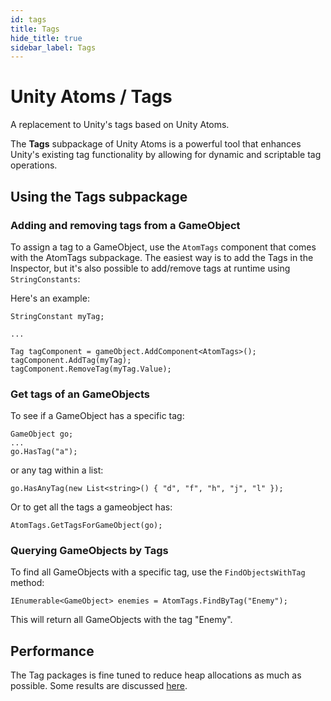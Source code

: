 ```yaml
---
id: tags
title: Tags
hide_title: true
sidebar_label: Tags
---
```


# Unity Atoms / Tags

A replacement to Unity's tags based on Unity Atoms.

The **Tags** subpackage of Unity Atoms is a powerful tool that enhances Unity's existing tag functionality by allowing for dynamic and scriptable tag operations.

## Using the Tags subpackage

### Adding and removing tags from a GameObject

To assign a tag to a GameObject, use the `AtomTags` component that comes with the AtomTags subpackage.  The easiest way is to add the Tags in the Inspector, but it's also possible to add/remove tags at runtime using `StringConstants`:

Here's an example:
```
StringConstant myTag;

...

Tag tagComponent = gameObject.AddComponent<AtomTags>();
tagComponent.AddTag(myTag);
tagComponent.RemoveTag(myTag.Value);
```
### Get tags of an GameObjects

To see if a GameObject has a specific tag:
```
GameObject go;
...
go.HasTag("a");
```

or any tag within a list:

```
go.HasAnyTag(new List<string>() { "d", "f", "h", "j", "l" });
```

Or to get all the tags a gameobject has:

```
AtomTags.GetTagsForGameObject(go);
```

### Querying GameObjects by Tags

To find all GameObjects with a specific tag, use the `FindObjectsWithTag` method:

```
IEnumerable<GameObject> enemies = AtomTags.FindByTag("Enemy");
```

This will return all GameObjects with the tag "Enemy".

## Performance

The Tag packages is fine tuned to reduce heap allocations as much as possible. Some results are discussed [here](https://github.com/unity-atoms/unity-atoms/pull/12#issuecomment-470656166).


